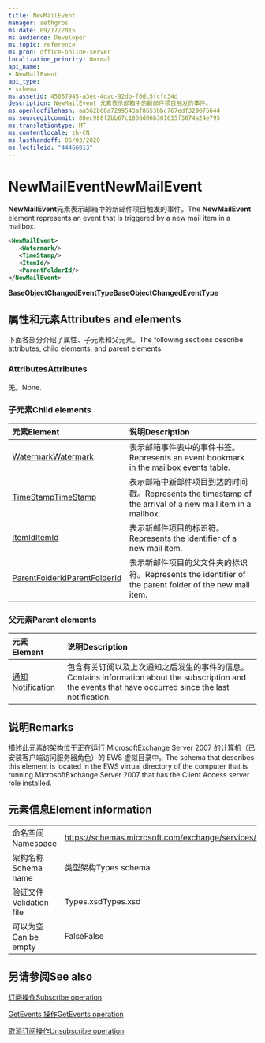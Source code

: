 ```yaml
---
title: NewMailEvent
manager: sethgros
ms.date: 09/17/2015
ms.audience: Developer
ms.topic: reference
ms.prod: office-online-server
localization_priority: Normal
api_name:
- NewMailEvent
api_type:
- schema
ms.assetid: 45057945-a3ec-4dac-92db-f0dc5fcfc34d
description: NewMailEvent 元素表示邮箱中的新邮件项目触发的事件。
ms.openlocfilehash: aa562b60a7299543af8653bbc767edf329075644
ms.sourcegitcommit: 88ec988f2bb67c1866d06b361615f3674a24e795
ms.translationtype: MT
ms.contentlocale: zh-CN
ms.lasthandoff: 06/03/2020
ms.locfileid: "44466813"
---
```

# <a name="newmailevent"></a><span data-ttu-id="e056c-103">NewMailEvent</span><span class="sxs-lookup"><span data-stu-id="e056c-103">NewMailEvent</span></span>

<span data-ttu-id="e056c-104">**NewMailEvent**元素表示邮箱中的新邮件项目触发的事件。</span><span class="sxs-lookup"><span data-stu-id="e056c-104">The **NewMailEvent** element represents an event that is triggered by a new mail item in a mailbox.</span></span> 
  
```xml
<NewMailEvent>
   <Watermark/>
   <TimeStamp/>
   <ItemId/>
   <ParentFolderId/>
</NewMailEvent>
```

 <span data-ttu-id="e056c-105">**BaseObjectChangedEventType**</span><span class="sxs-lookup"><span data-stu-id="e056c-105">**BaseObjectChangedEventType**</span></span>
## <a name="attributes-and-elements"></a><span data-ttu-id="e056c-106">属性和元素</span><span class="sxs-lookup"><span data-stu-id="e056c-106">Attributes and elements</span></span>

<span data-ttu-id="e056c-107">下面各部分介绍了属性、子元素和父元素。</span><span class="sxs-lookup"><span data-stu-id="e056c-107">The following sections describe attributes, child elements, and parent elements.</span></span>
  
### <a name="attributes"></a><span data-ttu-id="e056c-108">Attributes</span><span class="sxs-lookup"><span data-stu-id="e056c-108">Attributes</span></span>

<span data-ttu-id="e056c-109">无。</span><span class="sxs-lookup"><span data-stu-id="e056c-109">None.</span></span>
  
### <a name="child-elements"></a><span data-ttu-id="e056c-110">子元素</span><span class="sxs-lookup"><span data-stu-id="e056c-110">Child elements</span></span>

|<span data-ttu-id="e056c-111">**元素**</span><span class="sxs-lookup"><span data-stu-id="e056c-111">**Element**</span></span>|<span data-ttu-id="e056c-112">**说明**</span><span class="sxs-lookup"><span data-stu-id="e056c-112">**Description**</span></span>|
|:-----|:-----|
|[<span data-ttu-id="e056c-113">Watermark</span><span class="sxs-lookup"><span data-stu-id="e056c-113">Watermark</span></span>](watermark.md) <br/> |<span data-ttu-id="e056c-114">表示邮箱事件表中的事件书签。</span><span class="sxs-lookup"><span data-stu-id="e056c-114">Represents an event bookmark in the mailbox events table.</span></span>  <br/> |
|[<span data-ttu-id="e056c-115">TimeStamp</span><span class="sxs-lookup"><span data-stu-id="e056c-115">TimeStamp</span></span>](timestamp.md) <br/> |<span data-ttu-id="e056c-116">表示邮箱中新邮件项目到达的时间戳。</span><span class="sxs-lookup"><span data-stu-id="e056c-116">Represents the timestamp of the arrival of a new mail item in a mailbox.</span></span>  <br/> |
|[<span data-ttu-id="e056c-117">ItemId</span><span class="sxs-lookup"><span data-stu-id="e056c-117">ItemId</span></span>](itemid.md) <br/> |<span data-ttu-id="e056c-118">表示新邮件项目的标识符。</span><span class="sxs-lookup"><span data-stu-id="e056c-118">Represents the identifier of a new mail item.</span></span>  <br/> |
|[<span data-ttu-id="e056c-119">ParentFolderId</span><span class="sxs-lookup"><span data-stu-id="e056c-119">ParentFolderId</span></span>](parentfolderid.md) <br/> |<span data-ttu-id="e056c-120">表示新邮件项目的父文件夹的标识符。</span><span class="sxs-lookup"><span data-stu-id="e056c-120">Represents the identifier of the parent folder of the new mail item.</span></span>  <br/> |
   
### <a name="parent-elements"></a><span data-ttu-id="e056c-121">父元素</span><span class="sxs-lookup"><span data-stu-id="e056c-121">Parent elements</span></span>

|<span data-ttu-id="e056c-122">**元素**</span><span class="sxs-lookup"><span data-stu-id="e056c-122">**Element**</span></span>|<span data-ttu-id="e056c-123">**说明**</span><span class="sxs-lookup"><span data-stu-id="e056c-123">**Description**</span></span>|
|:-----|:-----|
|[<span data-ttu-id="e056c-124">通知</span><span class="sxs-lookup"><span data-stu-id="e056c-124">Notification</span></span>](notification-ex15websvcsotherref.md) <br/> |<span data-ttu-id="e056c-125">包含有关订阅以及上次通知之后发生的事件的信息。</span><span class="sxs-lookup"><span data-stu-id="e056c-125">Contains information about the subscription and the events that have occurred since the last notification.</span></span>  <br/> |
   
## <a name="remarks"></a><span data-ttu-id="e056c-126">说明</span><span class="sxs-lookup"><span data-stu-id="e056c-126">Remarks</span></span>

<span data-ttu-id="e056c-127">描述此元素的架构位于正在运行 MicrosoftExchange Server 2007 的计算机（已安装客户端访问服务器角色）的 EWS 虚拟目录中。</span><span class="sxs-lookup"><span data-stu-id="e056c-127">The schema that describes this element is located in the EWS virtual directory of the computer that is running MicrosoftExchange Server 2007 that has the Client Access server role installed.</span></span>
  
## <a name="element-information"></a><span data-ttu-id="e056c-128">元素信息</span><span class="sxs-lookup"><span data-stu-id="e056c-128">Element information</span></span>

|||
|:-----|:-----|
|<span data-ttu-id="e056c-129">命名空间</span><span class="sxs-lookup"><span data-stu-id="e056c-129">Namespace</span></span>  <br/> |https://schemas.microsoft.com/exchange/services/2006/types  <br/> |
|<span data-ttu-id="e056c-130">架构名称</span><span class="sxs-lookup"><span data-stu-id="e056c-130">Schema name</span></span>  <br/> |<span data-ttu-id="e056c-131">类型架构</span><span class="sxs-lookup"><span data-stu-id="e056c-131">Types schema</span></span>  <br/> |
|<span data-ttu-id="e056c-132">验证文件</span><span class="sxs-lookup"><span data-stu-id="e056c-132">Validation file</span></span>  <br/> |<span data-ttu-id="e056c-133">Types.xsd</span><span class="sxs-lookup"><span data-stu-id="e056c-133">Types.xsd</span></span>  <br/> |
|<span data-ttu-id="e056c-134">可以为空</span><span class="sxs-lookup"><span data-stu-id="e056c-134">Can be empty</span></span>  <br/> |<span data-ttu-id="e056c-135">False</span><span class="sxs-lookup"><span data-stu-id="e056c-135">False</span></span>  <br/> |
   
## <a name="see-also"></a><span data-ttu-id="e056c-136">另请参阅</span><span class="sxs-lookup"><span data-stu-id="e056c-136">See also</span></span>



[<span data-ttu-id="e056c-137">订阅操作</span><span class="sxs-lookup"><span data-stu-id="e056c-137">Subscribe operation</span></span>](subscribe-operation.md)
  
[<span data-ttu-id="e056c-138">GetEvents 操作</span><span class="sxs-lookup"><span data-stu-id="e056c-138">GetEvents operation</span></span>](getevents-operation.md)
  
[<span data-ttu-id="e056c-139">取消订阅操作</span><span class="sxs-lookup"><span data-stu-id="e056c-139">Unsubscribe operation</span></span>](unsubscribe-operation.md)

